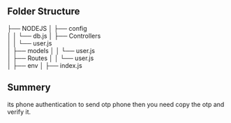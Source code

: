 ## Folder Structure
   ├── NODEJS
   │   ├── config  
   │   │     └── db.js 
   │   ├── Controllers   
   │   │     └── user.js     
   │   ├── models
   │   │     └── user.js  
   │   ├── Routes
   │   │     └── user.js            
   │   ├── env
   │   ├── index.js

   ## Summery
   its phone authentication to send otp phone then you need copy the otp and verify it.